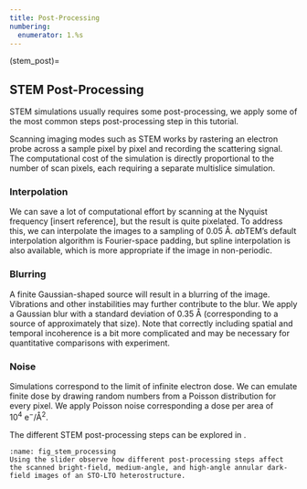 ```yaml
---
title: Post-Processing
numbering:
  enumerator: 1.%s
---
```


(stem_post)=
## STEM Post-Processing
STEM simulations usually requires some post-processing, we apply some of the most common steps post-processing step in this tutorial.

Scanning imaging modes such as STEM works by rastering an electron probe across a sample pixel by pixel and recording the scattering signal. The computational cost of the simulation is directly proportional to the number of scan pixels, each requiring a separate multislice simulation.

### Interpolation
We can save a lot of computational effort by scanning at the Nyquist frequency [insert reference], but the result is quite pixelated. To address this, we can interpolate the images to a sampling of 0.05 Å. *ab*TEM’s default interpolation algorithm is Fourier-space padding, but spline interpolation is also available, which is more appropriate if the image in non-periodic.

### Blurring
A finite Gaussian-shaped source will result in a blurring of the image. Vibrations and other instabilities may further contribute to the blur. We apply a Gaussian blur with a standard deviation of $0.35 \ \mathrm{Å}$ (corresponding to a source of approximately that size). Note that correctly including spatial and temporal incoherence is a bit more complicated and may be necessary for quantitative comparisons with experiment.

### Noise
Simulations correspond to the limit of infinite electron dose. We can emulate finite dose by drawing random numbers from a Poisson distribution for every pixel. We apply Poisson noise corresponding a dose per area of $10^4 \ \mathrm{e}^- / \mathrm{Å}^2$.

The different STEM post-processing steps can be explored in [](#fig_stem_processing).

```{figure} #app:stem_processing
:name: fig_stem_processing
Using the slider observe how different post-processing steps affect the scanned bright-field, medium-angle, and high-angle annular dark-field images of an STO-LTO heterostructure.
```